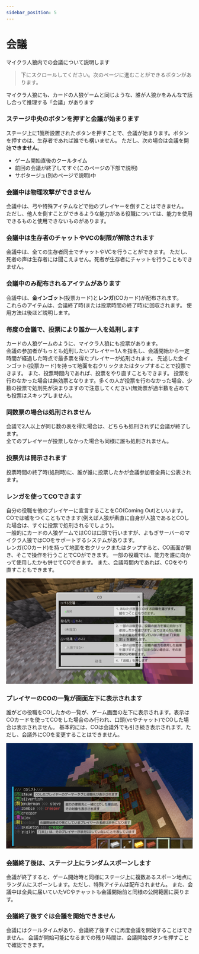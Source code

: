 ```yaml
---
sidebar_position: 5
---
```


# 会議

マイクラ人狼内での会議について説明します

> 下にスクロールしてください。次のページに進むことができるボタンがあります。

マイクラ人狼にも、カードの人狼ゲームと同じような、誰が人狼かをみんなで話し合って推理する「会議」があります

### ステージ中央のボタンを押すと会議が始まります

ステージ上に1箇所設置されたボタンを押すことで、会議が始まります。ボタンを押すのは、生存者であれば誰でも構いません。
ただし、次の場合は会議を開始**できません**。
 - ゲーム開始直後のクールタイム
 - 前回の会議が終了してすぐ(このページの下部で説明)
 - サボタージュ(別のページで説明)中

### 会議中は物理攻撃ができません

会議中は、弓や特殊アイテムなどで他のプレイヤーを倒すことはできません。
ただし、他人を倒すことができるような能力がある役職については、能力を使用できるものと使用できないものがあります。

### 会議中は生存者のチャットやVCの制限が解除されます

会議中は、全ての生存者同士でチャットやVCを行うことができます。
ただし、死者の声は生存者には聞こえません。死者が生存者にチャットを行うこともできません。

### 会議中のみ配布されるアイテムがあります

会議中は、**金インゴット**(投票カード)と**レンガ**(COカード)が配布されます。   
これらのアイテムは、会議終了時(または投票時間の終了時)に回収されます。
使用方法は後ほど説明します。

### 毎度の会議で、投票により誰か一人を処刑します

カードの人狼ゲームのように、マイクラ人狼にも投票があります。  
会議の参加者がもっとも処刑したいプレイヤー1人を指名し、会議開始から一定時間が経過した時点で最多票を得たプレイヤーが処刑されます。
先述した金インゴット(投票カード)を持って地面を右クリックまたはタップすることで投票できます。
また、投票時間内であれば、投票をやり直すこともできます。
投票を行わなかった場合は無効票となります。多くの人が投票を行わなかった場合、少数の投票で処刑先が決まりますので注意してください(無効票が過半数を占めても投票はスキップしません)。

### 同数票の場合は処刑されません

会議で2人以上が同じ数の表を得た場合は、どちらも処刑されずに会議が終了します。  
全てのプレイヤーが投票しなかった場合も同様に誰も処刑されません。

### 投票先は開示されます

投票時間の終了時(処刑時)に、誰が誰に投票したかが会議参加者全員に公表されます。

### レンガを使ってCOできます

自分の役職を他のプレイヤーに宣言することをCO(Coming Out)といいます。COでは嘘をつくこともできます(例えば人狼が素直に自身が人狼であるとCOした場合は、すぐに投票で処刑されるでしょう)。  
一般的にカードの人狼ゲームではCOは口頭で行いますが、よもぎサーバーのマイクラ人狼ではCOをサポートするシステムがあります。  
レンガ(COカード)を持って地面を右クリックまたはタップすると、CO画面が開き、そこで操作を行うことでCOができます。
一部の役職では、能力を誰に向かって使用したかも併せてCOできます。
また、会議時間内であれば、COをやり直すこともできます。

![how_to_co](./img/co_1.png)

### プレイヤーのCOの一覧が画面左下に表示されます

誰がどの役職をCOしたかの一覧が、ゲーム画面の左下に表示されます。表示はCOカードを使ってCOをした場合のみ行われ、口頭(vcやチャット)でCOした場合は表示されません。
基本的には、COは会議外でも引き続き表示されます。ただし、会議外にCOを変更することはできません。

![how_to_co](./img/co_2.png)

### 会議終了後は、ステージ上にランダムスポーンします

会議が終了すると、ゲーム開始時と同様にステージ上に複数あるスポーン地点にランダムにスポーンします。ただし、特殊アイテムは配布されません。
また、会議中は全員に届いていたVCやチャットも会議開始前と同様の公開範囲に戻ります。

### 会議終了後すぐは会議を開始できません

会議にはクールタイムがあり、会議終了後すぐに再度会議を開始することはできません。
会議が開始可能になるまでの残り時間は、会議開始ボタンを押すことで確認できます。

